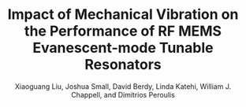 ---
type: article
title: Impact of Mechanical Vibration on the Performance of RF MEMS Evanescent-mode Tunable Resonators
author: Xiaoguang Liu, Joshua Small, David Berdy, Linda Katehi, William J. Chappell, and Dimitrios Peroulis
journal: IEEE Microwave and Wireless Component Letters
volume: 21
number: 8
year: 2011
month: Aug.
doi: 10.1109/LMWC.2011.2160159
pages: 406-408
publisher:
booktitle:
note:
sort_key: 201108
---